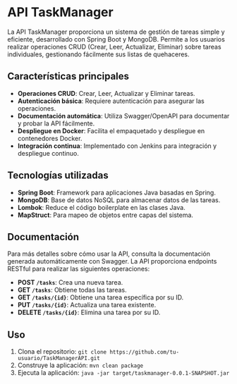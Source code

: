 # API TaskManager

La API TaskManager proporciona un sistema de gestión de tareas simple y eficiente, desarrollado con Spring Boot y MongoDB. Permite a los usuarios realizar operaciones CRUD (Crear, Leer, Actualizar, Eliminar) sobre tareas individuales, gestionando fácilmente sus listas de quehaceres.

## Características principales

- **Operaciones CRUD**: Crear, Leer, Actualizar y Eliminar tareas.
- **Autenticación básica**: Requiere autenticación para asegurar las operaciones.
- **Documentación automática**: Utiliza Swagger/OpenAPI para documentar y probar la API fácilmente.
- **Despliegue en Docker**: Facilita el empaquetado y despliegue en contenedores Docker.
- **Integración continua**: Implementado con Jenkins para integración y despliegue continuo.

## Tecnologías utilizadas

- **Spring Boot**: Framework para aplicaciones Java basadas en Spring.
- **MongoDB**: Base de datos NoSQL para almacenar datos de las tareas.
- **Lombok**: Reduce el código boilerplate en las clases Java.
- **MapStruct**: Para mapeo de objetos entre capas del sistema.

## Documentación

Para más detalles sobre cómo usar la API, consulta la documentación generada automáticamente con Swagger. La API proporciona endpoints RESTful para realizar las siguientes operaciones:

- **POST `/tasks`**: Crea una nueva tarea.
- **GET `/tasks`**: Obtiene todas las tareas.
- **GET `/tasks/{id}`**: Obtiene una tarea específica por su ID.
- **PUT `/tasks/{id}`**: Actualiza una tarea existente.
- **DELETE `/tasks/{id}`**: Elimina una tarea por su ID.

## Uso

1. Clona el repositorio: `git clone https://github.com/tu-usuario/TaskManagerAPI.git`
2. Construye la aplicación: `mvn clean package`
3. Ejecuta la aplicación: `java -jar target/taskmanager-0.0.1-SNAPSHOT.jar`
